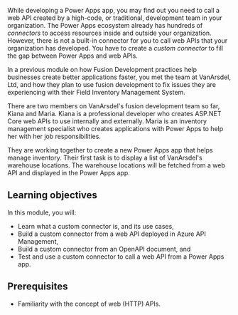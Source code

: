 While developing a Power Apps app, you may find out you need to call a web API created by a high-code, or traditional, development team in your organization. The Power Apps ecosystem already has hundreds of *connectors* to access resources inside and outside your organization. However, there is not a built-in connector for you to call web APIs that your organization has developed. You have to create a *custom connector* to fill the gap between Power Apps and web APIs.

In a previous module on how Fusion Development practices help businesses create better applications faster, you met the team at VanArsdel, Ltd, and how they plan to use fusion development to fix issues they are experiencing with their Field Inventory Management System.

There are two members on VanArsdel's fusion development team so far, Kiana and Maria. Kiana is a professional developer who creates ASP.NET Core web APIs to use internally and externally. Maria is an inventory management specialist who creates applications with Power Apps to help her with her job responsibilities.

They are working together to create a new Power Apps app that helps manage inventory. Their first task is to display a list of VanArsdel's warehouse locations. The warehouse locations will be fetched from a web API and displayed in the Power Apps app.


## Learning objectives ##

In this module, you will:

* Learn what a custom connector is, and its use cases,
* Build a custom connector from a web API deployed in Azure API Management,
* Build a custom connector from an OpenAPI document, and
* Test and use a custom connector to call a web API from a Power Apps app.


## Prerequisites ##

* Familiarity with the concept of web (HTTP) APIs.
